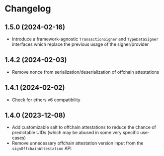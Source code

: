 # Changelog

## 1.5.0 (2024-02-16)

- Introduce a framework-agnostic `TransactionSigner` and `TypeDataSigner` interfaces which replace the previous usage of the signer/provider

## 1.4.2 (2024-02-03)

- Remove nonce from serialization/deserialization of offchain attestations

## 1.4.1 (2024-02-02)

- Check for ethers v6 compatibility

## 1.4.0 (2023-12-08)

- Add customizable salt to offchain attestations to reduce the chance of predictable UIDs (which may be abused in some very specific use-cases)
- Remove unnecessary offchain attestation version input from the `signOffchainAttestation` API
